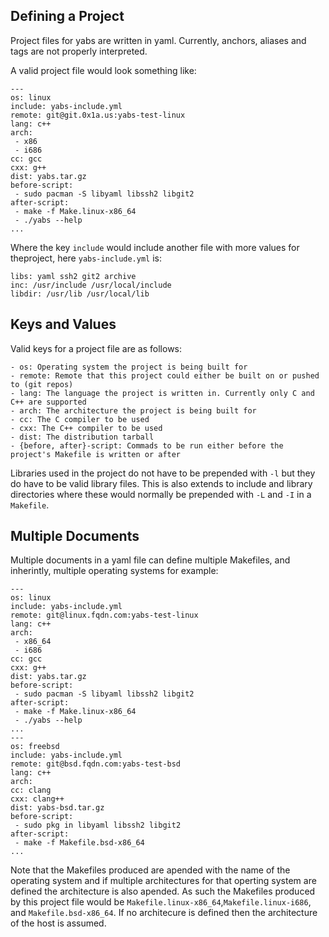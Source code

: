 ## Defining a Project
Project files for yabs are written in yaml. Currently, anchors, aliases and tags 
are not properly
interpreted.

A valid project file would look something like:
```
---
os: linux
include: yabs-include.yml
remote: git@git.0x1a.us:yabs-test-linux
lang: c++
arch:
 - x86
 - i686
cc: gcc
cxx: g++
dist: yabs.tar.gz
before-script:
 - sudo pacman -S libyaml libssh2 libgit2
after-script:
 - make -f Make.linux-x86_64
 - ./yabs --help
...
```
Where the key `include` would include another file with more values 
for theproject, here `yabs-include.yml` is:
```
libs: yaml ssh2 git2 archive
inc: /usr/include /usr/local/include
libdir: /usr/lib /usr/local/lib
```
## Keys and Values

Valid keys for a project file are as follows:
```
- os: Operating system the project is being built for
- remote: Remote that this project could either be built on or pushed to (git repos)
- lang: The language the project is written in. Currently only C and C++ are supported
- arch: The architecture the project is being built for
- cc: The C compiler to be used
- cxx: The C++ compiler to be used
- dist: The distribution tarball
- {before, after}-script: Commads to be run either before the project's Makefile is written or after
```

Libraries used in the project do not have to be prepended with `-l` but they do 
have to be valid library files. This is also extends to include and library 
directories where these would normally be prepended with `-L` and `-I` in a 
`Makefile`.

## Multiple Documents
Multiple documents in a yaml file can define multiple Makefiles, and inherintly,
multiple operating systems for example:
```
---
os: linux
include: yabs-include.yml
remote: git@linux.fqdn.com:yabs-test-linux
lang: c++
arch:
 - x86_64
 - i686
cc: gcc
cxx: g++
dist: yabs.tar.gz
before-script:
 - sudo pacman -S libyaml libssh2 libgit2
after-script:
 - make -f Make.linux-x86_64
 - ./yabs --help
...
---
os: freebsd
include: yabs-include.yml
remote: git@bsd.fqdn.com:yabs-test-bsd
lang: c++
arch:
cc: clang
cxx: clang++
dist: yabs-bsd.tar.gz
before-script:
 - sudo pkg in libyaml libssh2 libgit2
after-script:
 - make -f Makefile.bsd-x86_64
...
```
Note that the Makefiles produced are apended with the name of the operating 
system and if multiple architectures for that operting system are defined 
the architecture is also apended. As such the Makefiles produced by this project
file would be `Makefile.linux-x86_64`,`Makefile.linux-i686`, 
and `Makefile.bsd-x86_64`. If no architecure is defined then the architecture 
of the host is assumed.
